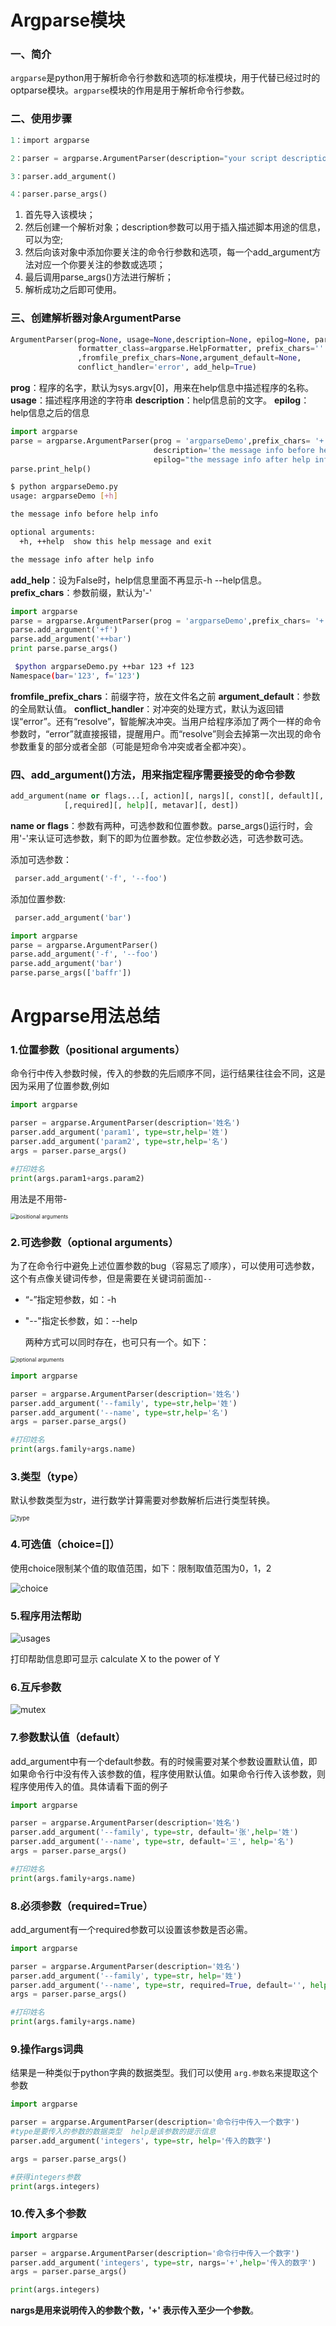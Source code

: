 # Argparse模块

### 一、简介

`argparse`是python用于解析命令行参数和选项的标准模块，用于代替已经过时的optparse模块。`argparse`模块的作用是用于解析命令行参数。

### 二、使用步骤

```python
1：import argparse

2：parser = argparse.ArgumentParser(description="your script description")

3：parser.add_argument()

4：parser.parse_args()
```

1. 首先导入该模块；
2.  然后创建一个解析对象；description参数可以用于插入描述脚本用途的信息，可以为空;
3.  然后向该对象中添加你要关注的命令行参数和选项，每一个add_argument方法对应一个你要关注的参数或选项；
4.  最后调用parse_args()方法进行解析；
5.  解析成功之后即可使用。

### 三、创建解析器对象ArgumentParse

```python
ArgumentParser(prog=None, usage=None,description=None, epilog=None, parents[],
               formatter_class=argparse.HelpFormatter, prefix_chars=''
               ,fromfile_prefix_chars=None,argument_default=None,
               conflict_handler='error', add_help=True)
```

**prog**：程序的名字，默认为sys.argv[0]，用来在help信息中描述程序的名称。
 **usage**：描述程序用途的字符串
 **description**：help信息前的文字。
 **epilog**：help信息之后的信息

```python
import argparse
parse = argparse.ArgumentParser(prog = 'argparseDemo',prefix_chars= '+',
                                description='the message info before help info',
                                epilog="the message info after help info")
parse.print_help()
```

```bash
$ python argparseDemo.py 
usage: argparseDemo [+h]

the message info before help info

optional arguments:
  +h, ++help  show this help message and exit

the message info after help info
```

**add_help**：设为False时，help信息里面不再显示-h --help信息。
**prefix_chars**：参数前缀，默认为'-'

```python
import argparse
parse = argparse.ArgumentParser(prog = 'argparseDemo',prefix_chars= '+')
parse.add_argument('+f')
parse.add_argument('++bar')
print parse.parse_args()
```

```bash
 $python argparseDemo.py ++bar 123 +f 123
Namespace(bar='123', f='123')
```

**fromfile_prefix_chars**：前缀字符，放在文件名之前
 **argument_default**：参数的全局默认值。
 **conflict_handler**：对冲突的处理方式，默认为返回错误“error”。还有“resolve”，智能解决冲突。当用户给程序添加了两个一样的命令参数时，“error”就直接报错，提醒用户。而“resolve”则会去掉第一次出现的命令参数重复的部分或者全部（可能是短命令冲突或者全都冲突）。



### 四、add_argument()方法，用来指定程序需要接受的命令参数

```python
add_argument(name or flags...[, action][, nargs][, const][, default][, type][, choices
            [,required][, help][, metavar][, dest])
```

**name or flags**：参数有两种，可选参数和位置参数。parse_args()运行时，会用'-'来认证可选参数，剩下的即为位置参数。定位参数必选，可选参数可选。

添加可选参数：

```python
 parser.add_argument('-f', '--foo')
```

添加位置参数:

```python
 parser.add_argument('bar')
```

```python
import argparse
parse = argparse.ArgumentParser()
parse.add_argument('-f', '--foo')
parse.add_argument('bar')
parse.parse_args(['baffr'])
```



# Argparse用法总结

### 1.位置参数（positional arguments）

命令行中传入参数时候，传入的参数的先后顺序不同，运行结果往往会不同，这是因为采用了位置参数,例如

```python
import argparse

parser = argparse.ArgumentParser(description='姓名')
parser.add_argument('param1', type=str,help='姓')
parser.add_argument('param2', type=str,help='名')
args = parser.parse_args()

#打印姓名
print(args.param1+args.param2)
```

用法是不用带-

<img src="C:\Users\Administrator\Desktop\笔记\python及相应工具笔记\source\positional arguments.jpg" alt="positional arguments" style="zoom:60%;" />

### 2.可选参数（optional arguments）

​		为了在命令行中避免上述位置参数的bug（容易忘了顺序），可以使用可选参数，这个有点像关键词传参，但是需要在关键词前面加`--`

- “-”指定短参数，如：-h

- "--"指定长参数，如：--help

  两种方式可以同时存在，也可只有一个。如下：

<img src="C:\Users\Administrator\Desktop\笔记\python及相应工具笔记\source\optional arguments.jpg" alt="optional arguments" style="zoom:60%;" />

```python
import argparse

parser = argparse.ArgumentParser(description='姓名')
parser.add_argument('--family', type=str,help='姓')
parser.add_argument('--name', type=str,help='名')
args = parser.parse_args()

#打印姓名
print(args.family+args.name)
```

### 3.类型（type）

默认参数类型为str，进行数学计算需要对参数解析后进行类型转换。

<img src="C:\Users\Administrator\Desktop\笔记\python及相应工具笔记\source\type.jpg" alt="type" style="zoom:67%;" />

### 4.可选值（choice=[]）

使用choice限制某个值的取值范围，如下：限制取值范围为0，1，2

![choice](C:\Users\Administrator\Desktop\笔记\python及相应工具笔记\source\choice.jpg)

### 5.程序用法帮助

![usages](C:\Users\Administrator\Desktop\笔记\python及相应工具笔记\source\usages.jpg)

打印帮助信息即可显示 calculate X to the power of Y

### 6.互斥参数

![mutex](C:\Users\Administrator\Desktop\笔记\python及相应工具笔记\source\mutex.jpg)

### 7.参数默认值（default）

​		add_argument中有一个default参数。有的时候需要对某个参数设置默认值，即如果命令行中没有传入该参数的值，程序使用默认值。如果命令行传入该参数，则程序使用传入的值。具体请看下面的例子

```python
import argparse

parser = argparse.ArgumentParser(description='姓名')
parser.add_argument('--family', type=str, default='张',help='姓')
parser.add_argument('--name', type=str, default='三', help='名')
args = parser.parse_args()

#打印姓名
print(args.family+args.name)
```

### 8.必须参数（required=True）

add_argument有一个required参数可以设置该参数是否必需。

```python
import argparse

parser = argparse.ArgumentParser(description='姓名')
parser.add_argument('--family', type=str, help='姓')
parser.add_argument('--name', type=str, required=True, default='', help='名')
args = parser.parse_args()

#打印姓名
print(args.family+args.name)
```

### 9.操作args词典

结果是一种类似于python字典的数据类型。我们可以使用 `arg.参数名`来提取这个参数

```python
import argparse

parser = argparse.ArgumentParser(description='命令行中传入一个数字')
#type是要传入的参数的数据类型  help是该参数的提示信息
parser.add_argument('integers', type=str, help='传入的数字')

args = parser.parse_args()

#获得integers参数
print(args.integers)
```

### 10.传入多个参数

```python
import argparse

parser = argparse.ArgumentParser(description='命令行中传入一个数字')
parser.add_argument('integers', type=str, nargs='+',help='传入的数字')
args = parser.parse_args()

print(args.integers)
```

**nargs是用来说明传入的参数个数，'+' 表示传入至少一个参数**。

